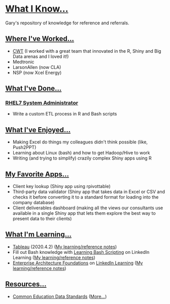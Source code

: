 # [What I Know...][1]
Gary's repository of knowledge for reference and referrals. 

## [Where I've Worked...][2]

* [CWT](https://www.mycwt.com/) (I worked with a great team that innovated in the R, Shiny and Big Data arenas and I loved it!)
* Medtronic
* LarsonAllen (now CLA)
* NSP (now Xcel Energy)

## [What I've Done...][21]

### [RHEL7 System Administrator][22]

* Write a custom ETL process in R and Bash scripts

## [What I've Enjoyed...][3]

* Making Excel do things my colleagues didn't think possible (like, Push2PPT)
* Learning about Linux (bash) and how to get Hadoop/Hive to work
* Writing (and trying to simplify) crazily complex Shiny apps using R

## [My Favorite Apps...][4]

* Client key lookup (Shiny app using rpivottable)
* Third-party data validator (Shiny app that takes data in Excel or CSV and checks it before converting it to a standard format for loading into the company database)
* Client deliverables dashboard (making all the views our consultants use available in a single Shiny app that lets them explore the best way to present data to their clients)

## [What I'm Learning...][18]

* [Tableau][19] (2020.4.2) ([My learning/reference notes](https://github.com/garywhiteford/whatIknow/blob/main/docs/Notes-Tableau_Essential_Training.pdf))
* Fill out Bash knowledge with [Learning Bash Scripting][20] on LinkedIn Learning ([My learning/reference notes](https://github.com/garywhiteford/whatIknow/blob/main/docs/Notes-Learning_Bash_Scripting.pdf))
* [Enterprise Architecture Foundations][32] on [LinkedIn Learning](https://www.linkedin.com/learning/enterprise-architecture-foundations) ([My learning/reference notes](https://github.com/garywhiteford/whatIknow/blob/main/docs/Notes-Enterprise_Architecture_Foundations.md))

## [Resources...][12]

* [Common Education Data Standards](https://ceds.ed.gov/relatedInitiatives.aspx) ([More...][13])

[1]: https://app.thebrain.com/brains/9fa1ab0a-92d5-7e37-b20c-96a1f84461c0/thoughts/e03f4f88-6b12-5163-9918-8968e8858e1a/notes
[2]: https://app.thebrain.com/brains/9fa1ab0a-92d5-7e37-b20c-96a1f84461c0/thoughts/c5df7aef-27dd-5f1c-b1ec-b8c9864f5edb/notes
[3]: https://app.thebrain.com/brains/9fa1ab0a-92d5-7e37-b20c-96a1f84461c0/thoughts/aacd836d-d87a-575e-a2cf-9d4afef3bb6c/notes
[4]: https://app.thebrain.com/brains/9fa1ab0a-92d5-7e37-b20c-96a1f84461c0/thoughts/ca68fc40-1436-52e3-908a-1d7ccb552a21/notes
[12]: https://app.thebrain.com/brains/9fa1ab0a-92d5-7e37-b20c-96a1f84461c0/thoughts/5fdf514c-ddde-5ec8-a600-2d356a902623/notes
[13]: https://app.thebrain.com/brains/9fa1ab0a-92d5-7e37-b20c-96a1f84461c0/thoughts/72b2505d-c097-5f34-b8c0-256d91b0cb13/notes
[18]: https://app.thebrain.com/brains/9fa1ab0a-92d5-7e37-b20c-96a1f84461c0/thoughts/b398de89-ea06-527f-8c40-b446dc61a33c/notes
[19]: https://app.thebrain.com/brains/9fa1ab0a-92d5-7e37-b20c-96a1f84461c0/thoughts/4edf4c7a-4ea0-50a0-ae9e-b6fd558cfa37/notes
[20]: https://app.thebrain.com/brains/9fa1ab0a-92d5-7e37-b20c-96a1f84461c0/thoughts/5b2d2310-e3be-5784-b961-772fd354e855/notes
[21]: https://app.thebrain.com/brains/9fa1ab0a-92d5-7e37-b20c-96a1f84461c0/thoughts/82d64e00-eb0b-5920-b331-d29df560f9cf/notes
[22]: https://app.thebrain.com/brains/9fa1ab0a-92d5-7e37-b20c-96a1f84461c0/thoughts/194ed16e-10e5-5256-9667-029ca6964c86/notes
[32]: https://app.thebrain.com/brains/9fa1ab0a-92d5-7e37-b20c-96a1f84461c0/thoughts/0f4462d3-b201-58f3-b3c2-a4f92baed7ec/notes
